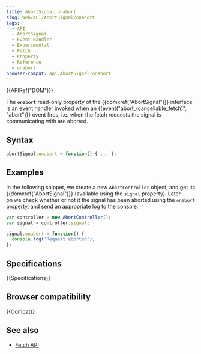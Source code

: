 ```yaml
---
title: AbortSignal.onabort
slug: Web/API/AbortSignal/onabort
tags:
  - API
  - AbortSignal
  - Event Handler
  - Experimental
  - Fetch
  - Property
  - Reference
  - onabort
browser-compat: api.AbortSignal.onabort
---
```

{{APIRef("DOM")}}

The **`onabort`** read-only property of the {{domxref("AbortSignal")}} interface is an event handler invoked when an {{event("abort_(cancellable_fetch)", "abort")}} event fires, i.e. when the fetch requests the signal is communicating with are aborted.

## Syntax

```js
abortSignal.onabort = function() { ... };
```

## Examples

In the following snippet, we create a new `AbortController` object, and get its {{domxref("AbortSignal")}} (available using the `signal` property). Later on we check whether or not it the signal has been aborted using the `onabort` property, and send an appropriate log to the console.

```js
var controller = new AbortController();
var signal = controller.signal;

signal.onabort = function() {
  console.log('Request aborted');
};
```

## Specifications

{{Specifications}}

## Browser compatibility

{{Compat}}

## See also

- [Fetch API](/en-US/docs/Web/API/Fetch_API)
